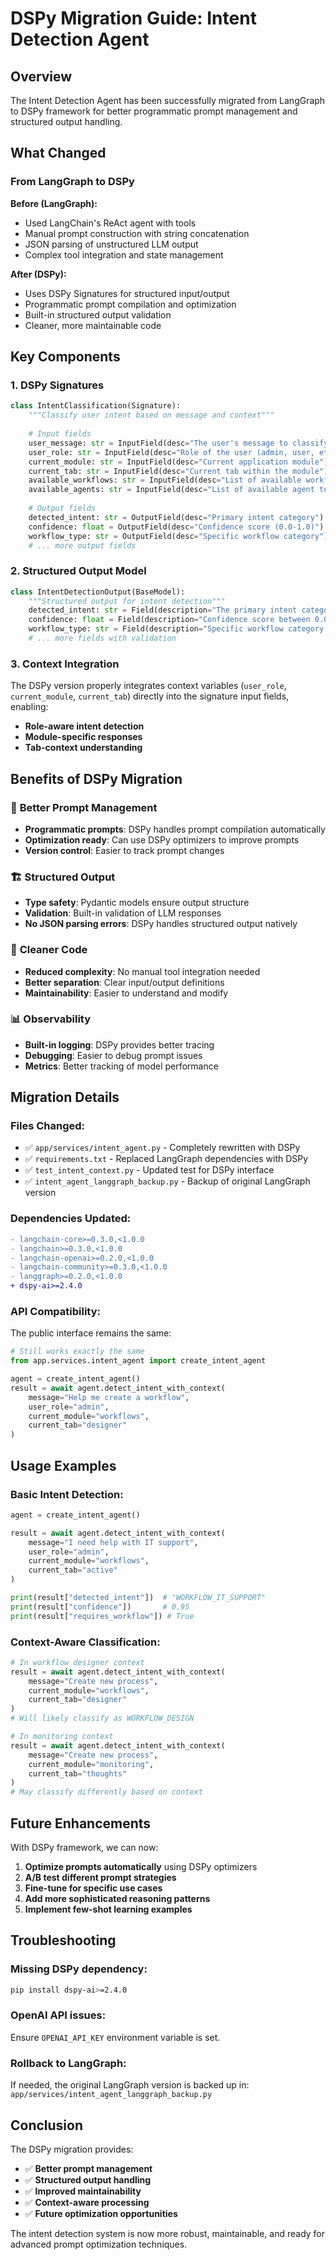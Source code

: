 # DSPy Migration Guide: Intent Detection Agent

## Overview

The Intent Detection Agent has been successfully migrated from LangGraph to DSPy framework for better programmatic prompt management and structured output handling.

## What Changed

### **From LangGraph to DSPy**

**Before (LangGraph):**
- Used LangChain's ReAct agent with tools
- Manual prompt construction with string concatenation
- JSON parsing of unstructured LLM output
- Complex tool integration and state management

**After (DSPy):**
- Uses DSPy Signatures for structured input/output
- Programmatic prompt compilation and optimization
- Built-in structured output validation
- Cleaner, more maintainable code

## Key Components

### 1. **DSPy Signatures**

```python
class IntentClassification(Signature):
    """Classify user intent based on message and context"""
    
    # Input fields
    user_message: str = InputField(desc="The user's message to classify")
    user_role: str = InputField(desc="Role of the user (admin, user, etc.)")
    current_module: str = InputField(desc="Current application module")
    current_tab: str = InputField(desc="Current tab within the module")
    available_workflows: str = InputField(desc="List of available workflow templates")
    available_agents: str = InputField(desc="List of available agent templates")
    
    # Output fields
    detected_intent: str = OutputField(desc="Primary intent category")
    confidence: float = OutputField(desc="Confidence score (0.0-1.0)")
    workflow_type: str = OutputField(desc="Specific workflow category")
    # ... more output fields
```

### 2. **Structured Output Model**

```python
class IntentDetectionOutput(BaseModel):
    """Structured output for intent detection"""
    detected_intent: str = Field(description="The primary intent category")
    confidence: float = Field(description="Confidence score between 0.0 and 1.0")
    workflow_type: str = Field(description="Specific workflow category from database")
    # ... more fields with validation
```

### 3. **Context Integration**

The DSPy version properly integrates context variables (`user_role`, `current_module`, `current_tab`) directly into the signature input fields, enabling:

- **Role-aware intent detection**
- **Module-specific responses**
- **Tab-context understanding**

## Benefits of DSPy Migration

### 🎯 **Better Prompt Management**
- **Programmatic prompts**: DSPy handles prompt compilation automatically
- **Optimization ready**: Can use DSPy optimizers to improve prompts
- **Version control**: Easier to track prompt changes

### 🏗️ **Structured Output**
- **Type safety**: Pydantic models ensure output structure
- **Validation**: Built-in validation of LLM responses
- **No JSON parsing errors**: DSPy handles structured output natively

### 🧹 **Cleaner Code**
- **Reduced complexity**: No manual tool integration needed
- **Better separation**: Clear input/output definitions
- **Maintainability**: Easier to understand and modify

### 📊 **Observability**
- **Built-in logging**: DSPy provides better tracing
- **Debugging**: Easier to debug prompt issues
- **Metrics**: Better tracking of model performance

## Migration Details

### **Files Changed:**
- ✅ `app/services/intent_agent.py` - Completely rewritten with DSPy
- ✅ `requirements.txt` - Replaced LangGraph dependencies with DSPy
- ✅ `test_intent_context.py` - Updated test for DSPy interface
- ✅ `intent_agent_langgraph_backup.py` - Backup of original LangGraph version

### **Dependencies Updated:**
```diff
- langchain-core>=0.3.0,<1.0.0
- langchain>=0.3.0,<1.0.0
- langchain-openai>=0.2.0,<1.0.0
- langchain-community>=0.3.0,<1.0.0
- langgraph>=0.2.0,<1.0.0
+ dspy-ai>=2.4.0
```

### **API Compatibility:**
The public interface remains the same:
```python
# Still works exactly the same
from app.services.intent_agent import create_intent_agent

agent = create_intent_agent()
result = await agent.detect_intent_with_context(
    message="Help me create a workflow",
    user_role="admin",
    current_module="workflows",
    current_tab="designer"
)
```

## Usage Examples

### **Basic Intent Detection:**
```python
agent = create_intent_agent()

result = await agent.detect_intent_with_context(
    message="I need help with IT support",
    user_role="admin",
    current_module="workflows",
    current_tab="active"
)

print(result["detected_intent"])  # "WORKFLOW_IT_SUPPORT"
print(result["confidence"])       # 0.95
print(result["requires_workflow"]) # True
```

### **Context-Aware Classification:**
```python
# In workflow designer context
result = await agent.detect_intent_with_context(
    message="Create new process",
    current_module="workflows",
    current_tab="designer"
)
# Will likely classify as WORKFLOW_DESIGN

# In monitoring context  
result = await agent.detect_intent_with_context(
    message="Create new process", 
    current_module="monitoring",
    current_tab="thoughts"
)
# May classify differently based on context
```

## Future Enhancements

With DSPy framework, we can now:

1. **Optimize prompts automatically** using DSPy optimizers
2. **A/B test different prompt strategies**
3. **Fine-tune for specific use cases**
4. **Add more sophisticated reasoning patterns**
5. **Implement few-shot learning examples**

## Troubleshooting

### **Missing DSPy dependency:**
```bash
pip install dspy-ai>=2.4.0
```

### **OpenAI API issues:**
Ensure `OPENAI_API_KEY` environment variable is set.

### **Rollback to LangGraph:**
If needed, the original LangGraph version is backed up in:
`app/services/intent_agent_langgraph_backup.py`

## Conclusion

The DSPy migration provides:
- ✅ **Better prompt management**
- ✅ **Structured output handling** 
- ✅ **Improved maintainability**
- ✅ **Context-aware processing**
- ✅ **Future optimization opportunities**

The intent detection system is now more robust, maintainable, and ready for advanced prompt optimization techniques.